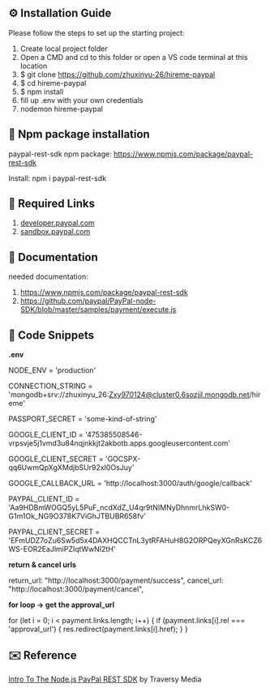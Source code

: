 ## ⚙ Installation Guide 
Please follow the steps to set up the starting project:
1. Create local project folder
2. Open a CMD and cd to this folder or open a VS code terminal at this location
3. $ git clone https://github.com/zhuxinyu-26/hireme-paypal
4. $ cd hireme-paypal
5. $ npm install
6. fill up .env with your own credentials 
7. nodemon hireme-paypal

## 🚀 Npm package installation
paypal-rest-sdk npm package:
https://www.npmjs.com/package/paypal-rest-sdk

Install: npm i paypal-rest-sdk

## 🔗 Required Links
1. [developer.paypal.com](https://developer.paypal.com)
2. [sandbox.paypal.com](https://www.sandbox.paypal.com)

## 📖 Documentation
needed documentation:
1. <a href="https://www.npmjs.com/package/paypal-rest-sdk" target="_blank">https://www.npmjs.com/package/paypal-rest-sdk</a>
2. <a href="https://github.com/paypal/PayPal-node-SDK/blob/master/samples/payment/execute.js" target="_blank">https://github.com/paypal/PayPal-node-SDK/blob/master/samples/payment/execute.js</a>

## 💬 Code Snippets
**.env**

NODE_ENV = 'production'

CONNECTION_STRING = 'mongodb+srv://zhuxinyu_26:Zxy970124@cluster0.6sozjjl.mongodb.net/hireme'

PASSPORT_SECRET = 'some-kind-of-string'

GOOGLE_CLIENT_ID = '475385508546-vrpsvje5j1vmd3u84nqjnkkjt2akbotb.apps.googleusercontent.com'

GOOGLE_CLIENT_SECRET = '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'

GOOGLE_CALLBACK_URL = 'http://localhost:3000/auth/google/callback'

PAYPAL_CLIENT_ID = 'Aa9HDBmWOGQ5yL5PuF_ncdXdZ_U4qr9tNIMNyDhnmrLhkSW0-G1m1Ok_NG9O378K7ViGhJTBUBR658fv'

PAYPAL_CLIENT_SECRET = 'EFmUDZ7oZu6Sw5d5x4DAXHQCCTnL3ytRFAHuH8G2ORPQeyXGnRsKCZ6WS-EOR2EaJlmiPZIqtWwNI2tH'


**return & cancel urls**

return_url: "http://localhost:3000/payment/success",
      cancel_url: "http://localhost:3000/payment/cancel",

**for loop -> get the approval_url**

for (let i = 0; i < payment.links.length; i++) {
            if (payment.links[i].rel === 'approval_url') {
              res.redirect(payment.links[i].href);
            }
          }

## ✉️ Reference
[Intro To The Node.js PayPal REST SDK](https://www.youtube.com/watch?v=7k03jobKGXM&t=1374s) by Traversy Media
